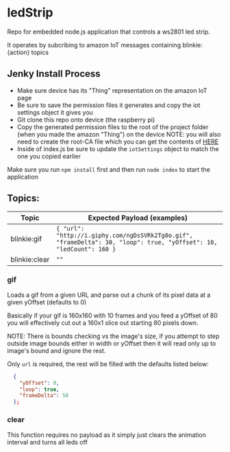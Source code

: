 # ledStrip
Repo for embedded node.js application that controls a ws2801 led strip.

It operates by subcribing to amazon IoT messages containing blinkie:{action} topics


## Jenky Install Process

* Make sure device has its "Thing" representation on the amazon IoT page
* Be sure to save the permission files it generates and copy the iot settings object it gives you
* Git clone this repo onto device (the raspberry pi)
* Copy the generated permission files to the root of the project folder (when you made the amazon "Thing") on the device
NOTE: you will also need to create the root-CA file which you can get the contents of [HERE](https://www.symantec.com/content/en/us/enterprise/verisign/roots/VeriSign-Class%203-Public-Primary-Certification-Authority-G5.pem)
* Inside of index.js be sure to update the `iotSettings` object to match the one you copied earlier

Make sure you run `npm install` first and then run `node index` to start the application


## Topics:

Topic | Expected Payload (examples)
------------ | ------------- |
blinkie:gif | `{ "url": "http://i.giphy.com/ngDsSVRk2Tg0o.gif", "frameDelta": 30, "loop": true, "yOffset": 10, "ledCount": 160 }` |
blinkie:clear | `""` |

### gif

Loads a gif from a given URL and parse out a chunk of its pixel data at a given yOffset (defaults to 0)

Basically if your gif is 160x160 with 10 frames and you feed a yOffset of 80  you will effectively cut out a 160x1 slice out starting 80 pixels down.

NOTE: There is bounds checking vs the image's size, if you attempt to step outside image bounds either in width or yOffset then it will read only up to image's bound and ignore the rest. 

Only `url` is required, the rest will be filled with the defaults listed below:

```JSON
  {
    "yOffset": 0,
    "loop": true,
    "frameDelta": 50
  };
```

### clear

This function requires no payload as it simply just clears the animation interval and turns all leds off
